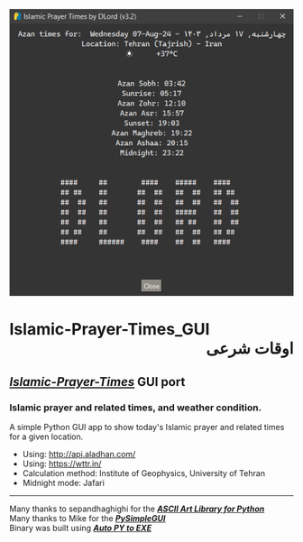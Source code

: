 ![Settings Window](https://github.com/DLord420/Islamic-Prayer-Times_GUI/blob/main/Screenshot.png)

# Islamic-Prayer-Times_GUI   <div dir= "rtl">  اوقات شرعی
## [**_Islamic-Prayer-Times_**](https://github.com/DLord420/Islamic-Prayer-Times) GUI port    
### Islamic prayer and related times, and weather condition.   
A simple Python GUI app to show today's Islamic prayer and related times for a given location.   
* Using: http://api.aladhan.com/
* Using: https://wttr.in/   
* Calculation method: Institute of Geophysics, University of Tehran   
* Midnight mode: Jafari    
   
-----           
Many thanks to sepandhaghighi for the [**_ASCII Art Library for Python_**](https://github.com/sepandhaghighi/art)   
Many thanks to Mike for the [**_PySimpleGUI_**](https://github.com/PySimpleGUI/PySimpleGUI)   
Binary was built using [**_Auto PY to EXE_**](https://github.com/brentvollebregt/auto-py-to-exe)

